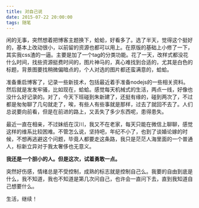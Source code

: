 ```yaml
---
title: 对自己说
date: 2015-07-22 20:00:00
tags: 随笔
---
```


闲的无事，突然想着把博客主题换下，蛤蛤，好看多了。选了半天，觉得这个挺好的，基本上改动很小，以前留的资源也都可以用上。在原版的基础上小修了一下，其实我css渣的一逼。主要是加了一个tag的分类功能。花了一天，改样式都没花什么时间，找些资源挺费时间的，图片神马的，真心难找到合适的，尤其是白色的标题，背景图要找稍微偏暗点的，个人对选的图片都还蛮满意的，蛤蛤。    

准备重启博客了，记录一些新技术，包括最近着手准备nodejs的一些相关资料。然后就是发发牢骚，比如现在，蛤蛤。感觉每天机械式的生活，两点一线，好像也没什么好记录的。对了，今天下班碰到朱新建了，还挺有缘的，碰到两次了，不过都是匆匆聊了几句就走了，唉，有些人有些事就是那样，过去了就回不去了。人们总说要向前看，但是在前进的路上，又丢失了多少东西呢，患得患失。      

最近一直在相亲，不过妹纸在汉川，我又不在老家，每天只能在微信上聊聊，感觉这样的维系比较困难。不管怎么说，坚持吧，年纪不小了，也到了谈婚论嫁的时候，不想再逃避这个问题，毕竟人都要走这条路，我只是茫茫人海里面的一个普通人，标新立异对于我太奢侈也无意义。    

**我还是一个胆小的人。但是这次，试着勇敢一点。**    

突然好伤感，情绪总是不受控制，成熟的标志就是控制自己么。我要的自由到底是什么，我不知道，我也不知道是第几次问自己，也许会一直问下去，直到我知道自己想要什么。       

生活，继续！
